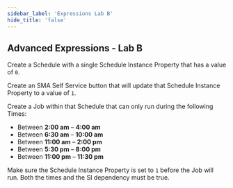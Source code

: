 ```yaml
---
sidebar_label: 'Expressions Lab B'
hide_title: 'false'
---
```


<head>
  <meta name="robots" content="noindex, nofollow" />
</head>

## Advanced Expressions - Lab B

Create a Schedule with a single Schedule Instance Property that has a value of ```0```. 

Create an SMA Self Service button that will update that Schedule Instance Property to a value of ```1```. 

Create a Job within that Schedule that can only run during the following Times:  

* Between **2:00 am** – **4:00 am**
* Between **6:30 am** – **10:00 am**
* Between **11:00 am** – **2:00 pm**
* Between **5:30 pm** – **8:00 pm**
* Between **11:00 pm** – **11:30 pm**

Make sure the Schedule Instance Property is set to ```1``` before the Job will run. Both the times and the SI dependency must be true.